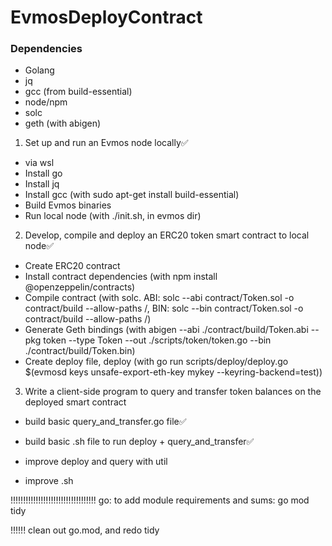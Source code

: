 # EvmosDeployContract

### Dependencies

- Golang
- jq
- gcc (from build-essential)
- node/npm
- solc
- geth (with abigen)

1. Set up and run an Evmos node locally✅

- via wsl
- Install go
- Install jq
- Install gcc (with sudo apt-get install build-essential)
- Build Evmos binaries
- Run local node (with ./init.sh, in evmos dir)

2.  Develop, compile and deploy an ERC20 token smart contract to local node✅

- Create ERC20 contract
- Install contract dependencies (with npm install @openzeppelin/contracts)
- Compile contract (with solc. ABI: solc --abi contract/Token.sol -o contract/build --allow-paths /, BIN: solc --bin contract/Token.sol -o contract/build --allow-paths /)
- Generate Geth bindings (with abigen --abi ./contract/build/Token.abi --pkg token --type Token --out ./scripts/token/token.go --bin ./contract/build/Token.bin)
- Create deploy file, deploy (with go run scripts/deploy/deploy.go $(evmosd keys unsafe-export-eth-key mykey --keyring-backend=test))

3. Write a client-side program to query and transfer token balances on the deployed smart contract

- build basic query_and_transfer.go file✅
- build basic .sh file to run deploy + query_and_transfer✅

- improve deploy and query with util
- improve .sh

!!!!!!!!!!!!!!!!!!!!!!!!!!!!!!!!!!
go: to add module requirements and sums:
go mod tidy

!!!!!!
clean out go.mod, and redo tidy
